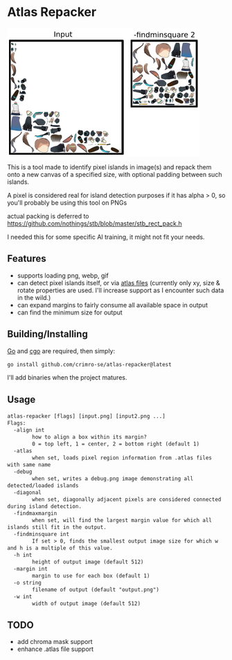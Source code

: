 # Atlas Repacker

![Example image](example.png)

This is a tool made to identify pixel islands in image(s) and repack them onto a new canvas of a specified size, with optional padding between such islands.

A pixel is considered real for island detection purposes if it has alpha > 0, so you'll probably be using this tool on PNGs

actual packing is deferred to https://github.com/nothings/stb/blob/master/stb_rect_pack.h

I needed this for some specific AI training, it might not fit your needs.

## Features

- supports loading png, webp, gif
- can detect pixel islands itself, or via [atlas files](https://en.esotericsoftware.com/spine-atlas-format) (currently only xy, size & rotate properties are used. I'll increase support as I encounter such data in the wild.)
- can expand margins to fairly consume all available space in output
- can find the minimum size for output

## Building/Installing

[Go](https://go.dev) and [cgo](https://github.com/go101/go101/wiki/CGO-Environment-Setup) are required, then simply:

```bash
go install github.com/crimro-se/atlas-repacker@latest
```

I'll add binaries when the project matures.

## Usage

```
atlas-repacker [flags] [input.png] [input2.png ...]
Flags:
  -align int
        how to align a box within its margin?
        0 = top left, 1 = center, 2 = bottom right (default 1)
  -atlas
        when set, loads pixel region information from .atlas files with same name
  -debug
        when set, writes a debug.png image demonstrating all detected/loaded islands
  -diagonal
        when set, diagonally adjacent pixels are considered connected during island detection.
  -findmaxmargin
        when set, will find the largest margin value for which all islands still fit in the output.
  -findminsquare int
        If set > 0, finds the smallest output image size for which w and h is a multiple of this value.
  -h int
        height of output image (default 512)
  -margin int
        margin to use for each box (default 1)
  -o string
        filename of output (default "output.png")
  -w int
        width of output image (default 512)
```

## TODO

- add chroma mask support
- enhance .atlas file support